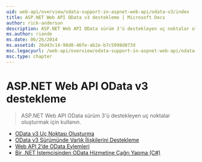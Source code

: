 ```yaml
---
uid: web-api/overview/odata-support-in-aspnet-web-api/odata-v3/index
title: ASP.NET Web API OData v3 destekleme | Microsoft Docs
author: rick-anderson
description: ASP.NET Web API OData sürüm 3'ü destekleyen uç noktalar oluşturmak için kullanın.
ms.author: riande
ms.date: 06/26/2014
ms.assetid: 26d43c14-98d8-46fe-ab2e-b7c5998d073d
msc.legacyurl: /web-api/overview/odata-support-in-aspnet-web-api/odata-v3
msc.type: chapter
---
```

<a name="supporting-odata-v3-in-aspnet-web-api"></a>ASP.NET Web API OData v3 destekleme
====================
> ASP.NET Web API OData sürüm 3'ü destekleyen uç noktalar oluşturmak için kullanın.


- [OData v3 Uç Noktası Oluşturma](creating-an-odata-endpoint.md)
- [OData v3 Sürümünde Varlık İlişkilerini Destekleme](working-with-entity-relations.md)
- [Web API 2’de OData Eylemleri](odata-actions.md)
- [Bir .NET İstemcisinden OData Hizmetine Çağrı Yapma (C#)](calling-an-odata-service-from-a-net-client.md)
